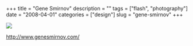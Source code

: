 +++
title = "Gene Smirnov"
description = ""
tags = ["flash", "photography"]
date = "2008-04-01"
categories = ["design"]
slug = "gene-smirnov"
+++


 

  <div id="screens-thumbs" class="clearfix">
    <div class="txt-center" id="design-submission"><a href="http://www.genesmirnov.com/"><img id='bluga-thumbnail-758' class='bluga-thumbnail large' src='/media/bluga/
wt47f275707f414.jpg'/></a></div>  
  </div>   
<p><a href="http://www.genesmirnov.com/">http://www.genesmirnov.com/</a></p>




